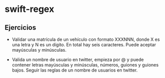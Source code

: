 # swift-regex

## Ejercicios
* Validar una matrícula de un vehículo con formato XXXNNN, donde X es una letra y N es un dígito. En total hay seis caracteres. Puede aceptar mayúsculas y minúsculas.

* Valida un nombre de usuario en twitter, empieza por @ y puede contener letras mayúsculas y minúsculas, números, guiones y guiones bajos. Seguir las reglas de un nombre de usuarios en twitter.
